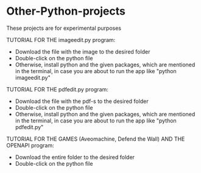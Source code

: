 # Other-Python-projects
 These projects are for experimental purposes

TUTORIAL FOR THE imageedit.py program:
- Download the file with the image to the desired folder
- Double-click on the python file
- Otherwise, install python and the given packages, which are mentioned in the terminal, in case you are about to run the app like "python imageedit.py"

TUTORIAL FOR THE pdfedit.py program:
- Download the file with the pdf-s to the desired folder
- Double-click on the python file
- Otherwise, install python and the given packages, which are mentioned in the terminal, in case you are about to run the app like "python pdfedit.py"

TUTORIAL FOR THE GAMES (Aveomachine, Defend the Wall) AND THE OPENAPI program:
- Download the entire folder to the desired folder
- Double-click on the python file
